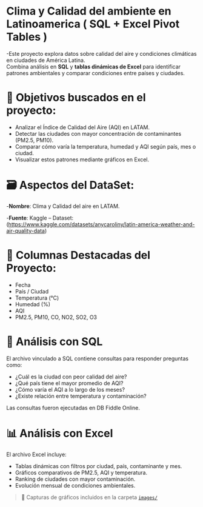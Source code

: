# Clima y Calidad del ambiente en Latinoamerica ( SQL + Excel Pivot Tables )

-Este proyecto explora datos sobre calidad del aire y condiciones climáticas en ciudades de América Latina.  
Combina análisis en **SQL** y **tablas dinámicas de Excel** para identificar patrones ambientales y comparar condiciones entre países y ciudades.

# 📌 Objetivos buscados en el proyecto:

- Analizar el Índice de Calidad del Aire (AQI) en LATAM.
- Detectar las ciudades con mayor concentración de contaminantes (PM2.5, PM10).
- Comparar cómo varía la temperatura, humedad y AQI según país, mes o ciudad.
- Visualizar estos patrones mediante gráficos en Excel.

# 🗃️ Aspectos del DataSet:

-**Nombre**: Clima y Calidad del aire en LATAM.

-**Fuente**: Kaggle – Dataset: (https://www.kaggle.com/datasets/anycaroliny/latin-america-weather-and-air-quality-data)  
 
# 🧮 Columnas Destacadas del Proyecto:
- Fecha
- País / Ciudad
- Temperatura (°C)
- Humedad (%)
- AQI
- PM2.5, PM10, CO, NO2, SO2, O3

# 🧪 Análisis con SQL

El archivo vinculado a SQL contiene consultas para responder preguntas como:
- ¿Cuál es la ciudad con peor calidad del aire?
- ¿Qué país tiene el mayor promedio de AQI?
- ¿Cómo varía el AQI a lo largo de los meses?
- ¿Existe relación entre temperatura y contaminación?

Las consultas fueron ejecutadas en DB Fiddle Online.

# 📊 Análisis con Excel

El archivo Excel incluye:

- Tablas dinámicas con filtros por ciudad, país, contaminante y mes.
- Gráficos comparativos de PM2.5, AQI y temperatura.
- Ranking de ciudades con mayor contaminación.
- Evolución mensual de condiciones ambientales.

> 📎 Capturas de gráficos incluidos en la carpeta [`images/`](./images)
